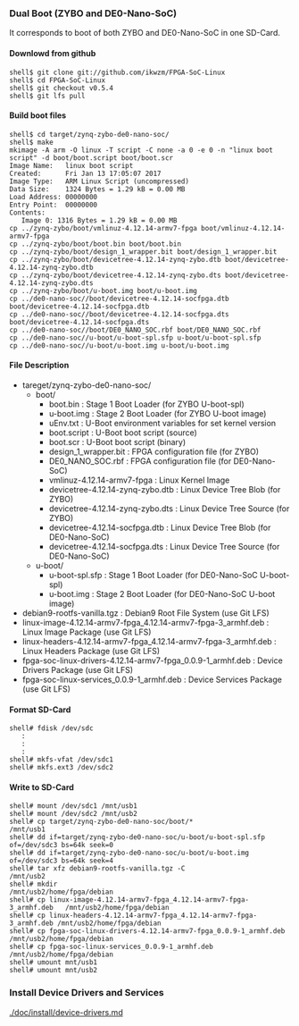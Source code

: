 ### Dual Boot (ZYBO and DE0-Nano-SoC)

It corresponds to boot of both ZYBO and DE0-Nano-SoC in one SD-Card.

#### Downlowd from github

```
shell$ git clone git://github.com/ikwzm/FPGA-SoC-Linux
shell$ cd FPGA-SoC-Linux
shell$ git checkout v0.5.4
shell$ git lfs pull
```
#### Build boot files

```
shell$ cd target/zynq-zybo-de0-nano-soc/
shell$ make
mkimage -A arm -O linux -T script -C none -a 0 -e 0 -n "linux boot script" -d boot/boot.script boot/boot.scr
Image Name:   linux boot script
Created:      Fri Jan 13 17:05:07 2017
Image Type:   ARM Linux Script (uncompressed)
Data Size:    1324 Bytes = 1.29 kB = 0.00 MB
Load Address: 00000000
Entry Point:  00000000
Contents:
   Image 0: 1316 Bytes = 1.29 kB = 0.00 MB
cp ../zynq-zybo/boot/vmlinuz-4.12.14-armv7-fpga boot/vmlinuz-4.12.14-armv7-fpga
cp ../zynq-zybo/boot/boot.bin boot/boot.bin
cp ../zynq-zybo/boot/design_1_wrapper.bit boot/design_1_wrapper.bit
cp ../zynq-zybo/boot/devicetree-4.12.14-zynq-zybo.dtb boot/devicetree-4.12.14-zynq-zybo.dtb
cp ../zynq-zybo/boot/devicetree-4.12.14-zynq-zybo.dts boot/devicetree-4.12.14-zynq-zybo.dts
cp ../zynq-zybo/boot/u-boot.img boot/u-boot.img
cp ../de0-nano-soc//boot/devicetree-4.12.14-socfpga.dtb boot/devicetree-4.12.14-socfpga.dtb
cp ../de0-nano-soc//boot/devicetree-4.12.14-socfpga.dts boot/devicetree-4.12.14-socfpga.dts
cp ../de0-nano-soc//boot/DE0_NANO_SOC.rbf boot/DE0_NANO_SOC.rbf
cp ../de0-nano-soc//u-boot/u-boot-spl.sfp u-boot/u-boot-spl.sfp
cp ../de0-nano-soc//u-boot/u-boot.img u-boot/u-boot.img
```

#### File Description

 * tareget/zynq-zybo-de0-nano-soc/
   + boot/
     - boot.bin                                                    : Stage 1 Boot Loader      (for ZYBO U-boot-spl)
     - u-boot.img                                                  : Stage 2 Boot Loader      (for ZYBO U-boot image)
     - uEnv.txt                                                    : U-Boot environment variables for set kernel version
     - boot.script                                                 : U-Boot boot script       (source)
     - boot.scr                                                    : U-Boot boot script       (binary)
     - design_1_wrapper.bit                                        : FPGA configuration file  (for ZYBO)
     - DE0_NANO_SOC.rbf                                            : FPGA configuration file  (for DE0-Nano-SoC)
     - vmlinuz-4.12.14-armv7-fpga                                  : Linux Kernel Image
     - devicetree-4.12.14-zynq-zybo.dtb                            : Linux Device Tree Blob   (for ZYBO)
     - devicetree-4.12.14-zynq-zybo.dts                            : Linux Device Tree Source (for ZYBO)
     - devicetree-4.12.14-socfpga.dtb                              : Linux Device Tree Blob   (for DE0-Nano-SoC)
     - devicetree-4.12.14-socfpga.dts                              : Linux Device Tree Source (for DE0-Nano-SoC)
   + u-boot/
     - u-boot-spl.sfp                                              : Stage 1 Boot Loader      (for DE0-Nano-SoC U-boot-spl)
     - u-boot.img                                                  : Stage 2 Boot Loader      (for DE0-Nano-SoC U-boot image)
 * debian9-rootfs-vanilla.tgz                                      : Debian9 Root File System (use Git LFS)
 * linux-image-4.12.14-armv7-fpga_4.12.14-armv7-fpga-3_armhf.deb   : Linux Image Package      (use Git LFS)
 * linux-headers-4.12.14-armv7-fpga_4.12.14-armv7-fpga-3_armhf.deb : Linux Headers Package    (use Git LFS)
 * fpga-soc-linux-drivers-4.12.14-armv7-fpga_0.0.9-1_armhf.deb     : Device Drivers Package   (use Git LFS)
 * fpga-soc-linux-services_0.0.9-1_armhf.deb                       : Device Services Package  (use Git LFS)

#### Format SD-Card

````
shell# fdisk /dev/sdc
   :
   :
   :
shell# mkfs-vfat /dev/sdc1
shell# mkfs.ext3 /dev/sdc2
````

#### Write to SD-Card

````
shell# mount /dev/sdc1 /mnt/usb1
shell# mount /dev/sdc2 /mnt/usb2
shell# cp target/zynq-zybo-de0-nano-soc/boot/*                            /mnt/usb1
shell# dd if=target/zynq-zybo-de0-nano-soc/u-boot/u-boot-spl.sfp of=/dev/sdc3 bs=64k seek=0
shell# dd if=target/zynq-zybo-de0-nano-soc/u-boot/u-boot.img     of=/dev/sdc3 bs=64k seek=4
shell# tar xfz debian9-rootfs-vanilla.tgz -C                              /mnt/usb2
shell# mkdir                                                              /mnt/usb2/home/fpga/debian
shell# cp linux-image-4.12.14-armv7-fpga_4.12.14-armv7-fpga-3_armhf.deb   /mnt/usb2/home/fpga/debian
shell# cp linux-headers-4.12.14-armv7-fpga_4.12.14-armv7-fpga-3_armhf.deb /mnt/usb2/home/fpga/debian
shell# cp fpga-soc-linux-drivers-4.12.14-armv7-fpga_0.0.9-1_armhf.deb     /mnt/usb2/home/fpga/debian
shell# cp fpga-soc-linux-services_0.0.9-1_armhf.deb                       /mnt/usb2/home/fpga/debian
shell# umount mnt/usb1
shell# umount mnt/usb2
````

### Install Device Drivers and Services

[./doc/install/device-drivers.md](device-drivers.md)

